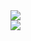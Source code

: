 <a href="https://github.com/anuraghazra/github-readme-stats">
  <img align="center" src="https://github-readme-stats.vercel.app/api?username=dsxksss&count_private=true&show_icons=true&include_all_commits=true&hide_border=true&hide_title=true&card_width=400" />
</a>
<br>
<a href="https://github.com/anuraghazra/github-readme-stats">
  <img align="center" src="https://github-readme-stats.vercel.app/api/top-langs/?username=dsxksss&langs_count=10&hide_title=false&hide_border=true&layout=compact&card_width=400" />
</a>
